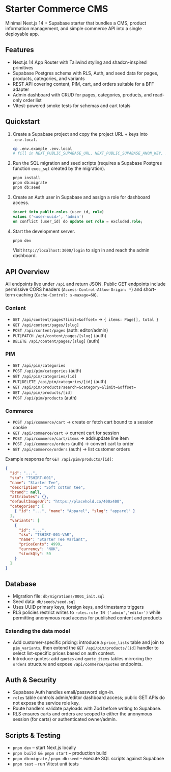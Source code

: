 # Starter Commerce CMS

Minimal Next.js 14 + Supabase starter that bundles a CMS, product information management, and simple commerce API into a single deployable app.

## Features

- Next.js 14 App Router with Tailwind styling and shadcn-inspired primitives
- Supabase Postgres schema with RLS, Auth, and seed data for pages, products, categories, and variants
- REST API covering content, PIM, cart, and orders suitable for a BFF adapter
- Admin dashboard with CRUD for pages, categories, products, and read-only order list
- Vitest-powered smoke tests for schemas and cart totals

## Quickstart

1. Create a Supabase project and copy the project URL + keys into `.env.local`.

   ```bash
   cp .env.example .env.local
   # fill in NEXT_PUBLIC_SUPABASE_URL, NEXT_PUBLIC_SUPABASE_ANON_KEY, SUPABASE_SERVICE_ROLE_KEY, SUPABASE_JWT_SECRET
   ```

2. Run the SQL migration and seed scripts (requires a Supabase Postgres function `exec_sql` created by the migration).

   ```bash
   pnpm install
   pnpm db:migrate
   pnpm db:seed
   ```

3. Create an Auth user in Supabase and assign a role for dashboard access.

   ```sql
   insert into public.roles (user_id, role)
   values ('<user-uuid>', 'admin')
   on conflict (user_id) do update set role = excluded.role;
   ```

4. Start the development server.

   ```bash
   pnpm dev
   ```

   Visit `http://localhost:3000/login` to sign in and reach the admin dashboard.

## API Overview

All endpoints live under `/api` and return JSON. Public GET endpoints include permissive CORS headers (`Access-Control-Allow-Origin: *`) and short-term caching (`Cache-Control: s-maxage=60`).

### Content

- `GET /api/content/pages?limit=&offset=` → `{ items: Page[], total }`
- `GET /api/content/pages/[slug]`
- `POST /api/content/pages` (auth: editor/admin)
- `PUT|PATCH /api/content/pages/[slug]` (auth)
- `DELETE /api/content/pages/[slug]` (auth)

### PIM

- `GET /api/pim/categories`
- `POST /api/pim/categories` (auth)
- `GET /api/pim/categories/[id]`
- `PUT|DELETE /api/pim/categories/[id]` (auth)
- `GET /api/pim/products?search=&category=&limit=&offset=`
- `GET /api/pim/products/[id]`
- `POST /api/pim/products` (auth)

### Commerce

- `POST /api/commerce/cart` → create or fetch cart bound to a session cookie
- `GET /api/commerce/cart` → current cart for session
- `POST /api/commerce/cart/items` → add/update line item
- `POST /api/commerce/orders` (auth) → convert cart to order
- `GET /api/commerce/orders` (auth) → list customer orders

Example response for `GET /api/pim/products/[id]`:

```json
{
  "id": "...",
  "sku": "TSHIRT-001",
  "name": "Starter Tee",
  "description": "Soft cotton tee",
  "brand": null,
  "attributes": {},
  "defaultImageUrl": "https://placehold.co/400x400",
  "categories": [
    { "id": "...", "name": "Apparel", "slug": "apparel" }
  ],
  "variants": [
    {
      "id": "...",
      "sku": "TSHIRT-001-VAR",
      "name": "Starter Tee Variant",
      "priceCents": 4999,
      "currency": "NOK",
      "stockQty": 50
    }
  ]
}
```

## Database

- Migration file: `db/migrations/0001_init.sql`
- Seed data: `db/seeds/seed.sql`
- Uses UUID primary keys, foreign keys, and timestamp triggers
- RLS policies restrict writes to `roles.role IN ('admin','editor')` while permitting anonymous read access for published content and products

### Extending the data model

- Add customer-specific pricing: introduce a `price_lists` table and join to `pim_variants`, then extend the `GET /api/pim/products/[id]` handler to select list-specific prices based on auth context.
- Introduce quotes: add `quotes` and `quote_items` tables mirroring the `orders` structure and expose `/api/commerce/quotes` endpoints.

## Auth & Security

- Supabase Auth handles email/password sign-in.
- `roles` table controls admin/editor dashboard access; public GET APIs do not expose the service role key.
- Route handlers validate payloads with Zod before writing to Supabase.
- RLS ensures carts and orders are scoped to either the anonymous session (for carts) or authenticated owner/admin.

## Scripts & Testing

- `pnpm dev` – start Next.js locally
- `pnpm build && pnpm start` – production build
- `pnpm db:migrate` / `pnpm db:seed` – execute SQL scripts against Supabase
- `pnpm test` – run Vitest unit tests


